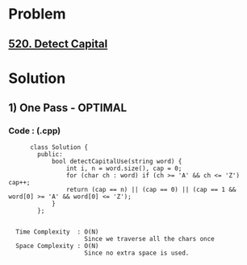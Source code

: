 # Problem

## [520. Detect Capital](https://leetcode.com/problems/detect-capital/)


# Solution 

## 1) One Pass - OPTIMAL

       
      
      
   ### Code : (.cpp)
    
          class Solution {
            public:
                bool detectCapitalUse(string word) {
                    int i, n = word.size(), cap = 0;
                    for (char ch : word) if (ch >= 'A' && ch <= 'Z') cap++;
                    return (cap == n) || (cap == 0) || (cap == 1 && word[0] >= 'A' && word[0] <= 'Z');
                }
            };

 
      Time Complexity  : O(N) 
                         Since we traverse all the chars once
      Space Complexity : O(N)
                         Since no extra space is used.
